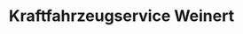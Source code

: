 ---
title: "Kraftfahrzeugservice Weinert"
url: /wurzen/kraftfahrzeugservice-weinert/
shop: Autowerkstatt
---